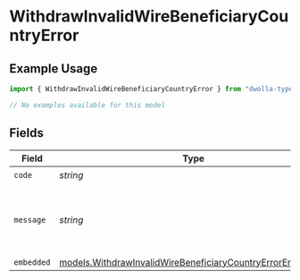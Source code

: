 # WithdrawInvalidWireBeneficiaryCountryError

## Example Usage

```typescript
import { WithdrawInvalidWireBeneficiaryCountryError } from "dwolla-typescript/models/errors";

// No examples available for this model
```

## Fields

| Field                                                                                                                           | Type                                                                                                                            | Required                                                                                                                        | Description                                                                                                                     | Example                                                                                                                         |
| ------------------------------------------------------------------------------------------------------------------------------- | ------------------------------------------------------------------------------------------------------------------------------- | ------------------------------------------------------------------------------------------------------------------------------- | ------------------------------------------------------------------------------------------------------------------------------- | ------------------------------------------------------------------------------------------------------------------------------- |
| `code`                                                                                                                          | *string*                                                                                                                        | :heavy_check_mark:                                                                                                              | N/A                                                                                                                             | ValidationError                                                                                                                 |
| `message`                                                                                                                       | *string*                                                                                                                        | :heavy_check_mark:                                                                                                              | N/A                                                                                                                             | Validation error(s) present. See embedded errors list for more details.                                                         |
| `embedded`                                                                                                                      | [models.WithdrawInvalidWireBeneficiaryCountryErrorEmbedded](../../models/withdrawinvalidwirebeneficiarycountryerrorembedded.md) | :heavy_minus_sign:                                                                                                              | N/A                                                                                                                             |                                                                                                                                 |